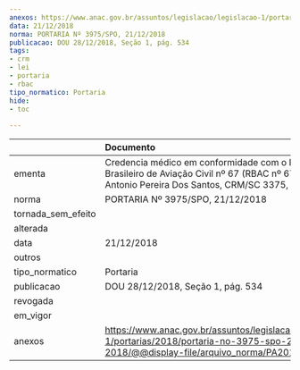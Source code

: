 ```yaml
---
anexos: https://www.anac.gov.br/assuntos/legislacao/legislacao-1/portarias/2018/portaria-no-3975-spo-21-12-2018/@@display-file/arquivo_norma/PA2018-3975.pdf
data: 21/12/2018
norma: PORTARIA Nº 3975/SPO, 21/12/2018
publicacao: DOU 28/12/2018, Seção 1, pág. 534
tags:
- crm
- lei
- portaria
- rbac
tipo_normatico: Portaria
hide: 
- toc 
 
---
```


|                    | Documento                                                                                                                                                   |
|:-------------------|:------------------------------------------------------------------------------------------------------------------------------------------------------------|
| ementa             | Credencia médico em conformidade com o Regulamento Brasileiro de Aviação Civil nº 67 (RBAC nº 67) - Marcos Antonio Pereira Dos Santos, CRM/SC 3375, MC 195. |
| norma              | PORTARIA Nº 3975/SPO, 21/12/2018                                                                                                                            |
| tornada_sem_efeito |                                                                                                                                                             |
| alterada           |                                                                                                                                                             |
| data               | 21/12/2018                                                                                                                                                  |
| outros             |                                                                                                                                                             |
| tipo_normatico     | Portaria                                                                                                                                                    |
| publicacao         | DOU 28/12/2018, Seção 1, pág. 534                                                                                                                           |
| revogada           |                                                                                                                                                             |
| em_vigor           |                                                                                                                                                             |
| anexos             | https://www.anac.gov.br/assuntos/legislacao/legislacao-1/portarias/2018/portaria-no-3975-spo-21-12-2018/@@display-file/arquivo_norma/PA2018-3975.pdf        |